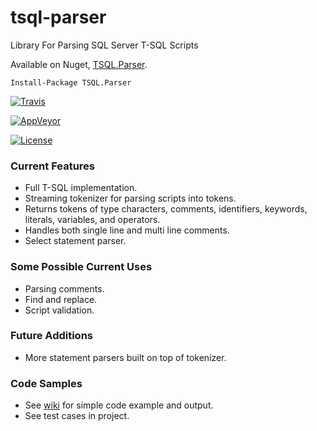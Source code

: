 # tsql-parser
Library For Parsing SQL Server T-SQL Scripts

Available on Nuget, [TSQL.Parser](https://www.nuget.org/packages/TSQL.Parser/).

    Install-Package TSQL.Parser

[![Travis](https://travis-ci.org/bruce-dunwiddie/tsql-parser.svg)](https://travis-ci.org/bruce-dunwiddie/tsql-parser/)

[![AppVeyor](https://ci.appveyor.com/api/projects/status/lcfjc4jox76dia8q?svg=true)](https://ci.appveyor.com/project/bruce-dunwiddie/tsql-parser)

[![License](https://img.shields.io/badge/License-Apache%202.0-blue.svg)](https://opensource.org/licenses/Apache-2.0)

### Current Features
- Full T-SQL implementation.
- Streaming tokenizer for parsing scripts into tokens.
- Returns tokens of type characters, comments, identifiers, keywords, literals, variables, and operators.
- Handles both single line and multi line comments.
- Select statement parser.

### Some Possible Current Uses
- Parsing comments.
- Find and replace.
- Script validation.

### Future Additions
- More statement parsers built on top of tokenizer.

### Code Samples
- See [wiki](<https://github.com/bruce-dunwiddie/tsql-parser/wiki>) for simple code example and output.
- See test cases in project.
